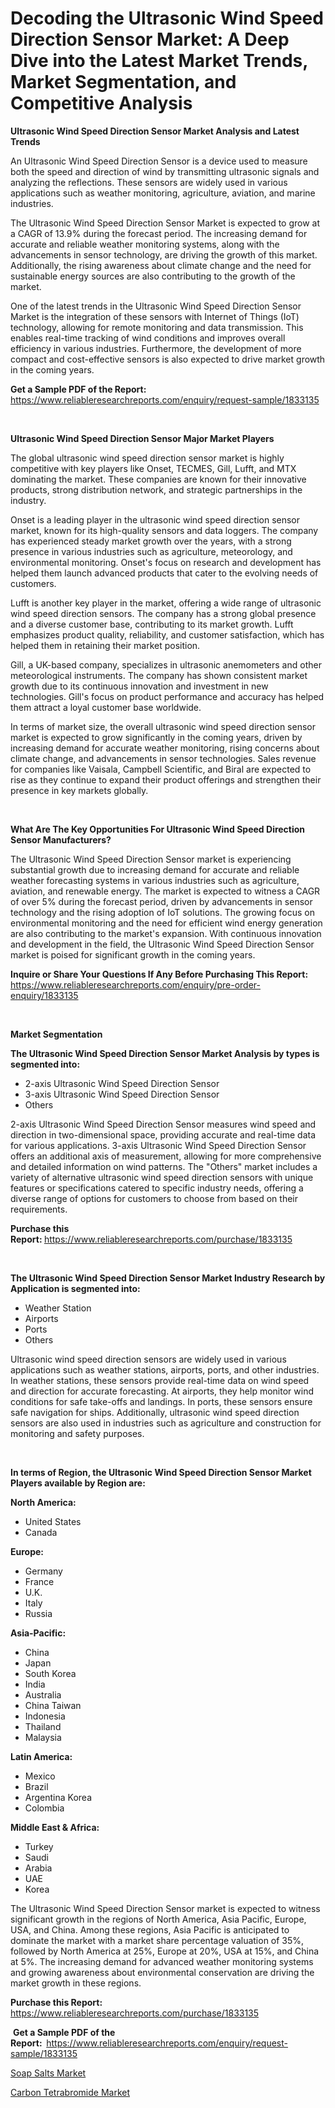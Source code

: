 <p><h1>Decoding the Ultrasonic Wind Speed Direction Sensor Market: A Deep Dive into the Latest Market Trends, Market Segmentation, and Competitive Analysis</h1></p><p><strong>Ultrasonic Wind Speed Direction Sensor Market Analysis and Latest Trends</strong></p>
<p><p>An Ultrasonic Wind Speed Direction Sensor is a device used to measure both the speed and direction of wind by transmitting ultrasonic signals and analyzing the reflections. These sensors are widely used in various applications such as weather monitoring, agriculture, aviation, and marine industries.</p><p>The Ultrasonic Wind Speed Direction Sensor Market is expected to grow at a CAGR of 13.9% during the forecast period. The increasing demand for accurate and reliable weather monitoring systems, along with the advancements in sensor technology, are driving the growth of this market. Additionally, the rising awareness about climate change and the need for sustainable energy sources are also contributing to the growth of the market.</p><p>One of the latest trends in the Ultrasonic Wind Speed Direction Sensor Market is the integration of these sensors with Internet of Things (IoT) technology, allowing for remote monitoring and data transmission. This enables real-time tracking of wind conditions and improves overall efficiency in various industries. Furthermore, the development of more compact and cost-effective sensors is also expected to drive market growth in the coming years.</p></p>
<p><strong>Get a Sample PDF of the Report:&nbsp;</strong> <a href="https://www.reliableresearchreports.com/enquiry/request-sample/1833135">https://www.reliableresearchreports.com/enquiry/request-sample/1833135</a></p>
<p>&nbsp;</p>
<p><strong>Ultrasonic Wind Speed Direction Sensor Major Market Players</strong></p>
<p><p>The global ultrasonic wind speed direction sensor market is highly competitive with key players like Onset, TECMES, Gill, Lufft, and MTX dominating the market. These companies are known for their innovative products, strong distribution network, and strategic partnerships in the industry.</p><p>Onset is a leading player in the ultrasonic wind speed direction sensor market, known for its high-quality sensors and data loggers. The company has experienced steady market growth over the years, with a strong presence in various industries such as agriculture, meteorology, and environmental monitoring. Onset's focus on research and development has helped them launch advanced products that cater to the evolving needs of customers.</p><p>Lufft is another key player in the market, offering a wide range of ultrasonic wind speed direction sensors. The company has a strong global presence and a diverse customer base, contributing to its market growth. Lufft emphasizes product quality, reliability, and customer satisfaction, which has helped them in retaining their market position.</p><p>Gill, a UK-based company, specializes in ultrasonic anemometers and other meteorological instruments. The company has shown consistent market growth due to its continuous innovation and investment in new technologies. Gill's focus on product performance and accuracy has helped them attract a loyal customer base worldwide.</p><p>In terms of market size, the overall ultrasonic wind speed direction sensor market is expected to grow significantly in the coming years, driven by increasing demand for accurate weather monitoring, rising concerns about climate change, and advancements in sensor technologies. Sales revenue for companies like Vaisala, Campbell Scientific, and Biral are expected to rise as they continue to expand their product offerings and strengthen their presence in key markets globally.</p></p>
<p>&nbsp;</p>
<p><strong>What Are The Key Opportunities For Ultrasonic Wind Speed Direction Sensor Manufacturers?</strong></p>
<p><p>The Ultrasonic Wind Speed Direction Sensor market is experiencing substantial growth due to increasing demand for accurate and reliable weather forecasting systems in various industries such as agriculture, aviation, and renewable energy. The market is expected to witness a CAGR of over 5% during the forecast period, driven by advancements in sensor technology and the rising adoption of IoT solutions. The growing focus on environmental monitoring and the need for efficient wind energy generation are also contributing to the market's expansion. With continuous innovation and development in the field, the Ultrasonic Wind Speed Direction Sensor market is poised for significant growth in the coming years.</p></p>
<p><strong>Inquire or Share Your Questions If Any Before Purchasing This Report:</strong> <a href="https://www.reliableresearchreports.com/enquiry/pre-order-enquiry/1833135">https://www.reliableresearchreports.com/enquiry/pre-order-enquiry/1833135</a></p>
<p>&nbsp;</p>
<p><strong>Market Segmentation</strong></p>
<p><strong>The Ultrasonic Wind Speed Direction Sensor Market Analysis by types is segmented into:</strong></p>
<p><ul><li>2-axis Ultrasonic Wind Speed Direction Sensor</li><li>3-axis Ultrasonic Wind Speed Direction Sensor</li><li>Others</li></ul></p>
<p><p>2-axis Ultrasonic Wind Speed Direction Sensor measures wind speed and direction in two-dimensional space, providing accurate and real-time data for various applications. 3-axis Ultrasonic Wind Speed Direction Sensor offers an additional axis of measurement, allowing for more comprehensive and detailed information on wind patterns. The "Others" market includes a variety of alternative ultrasonic wind speed direction sensors with unique features or specifications catered to specific industry needs, offering a diverse range of options for customers to choose from based on their requirements.</p></p>
<p><strong>Purchase this Report:&nbsp;</strong><a href="https://www.reliableresearchreports.com/purchase/1833135">https://www.reliableresearchreports.com/purchase/1833135</a></p>
<p>&nbsp;</p>
<p><strong>The Ultrasonic Wind Speed Direction Sensor Market Industry Research by Application is segmented into:</strong></p>
<p><ul><li>Weather Station</li><li>Airports</li><li>Ports</li><li>Others</li></ul></p>
<p><p>Ultrasonic wind speed direction sensors are widely used in various applications such as weather stations, airports, ports, and other industries. In weather stations, these sensors provide real-time data on wind speed and direction for accurate forecasting. At airports, they help monitor wind conditions for safe take-offs and landings. In ports, these sensors ensure safe navigation for ships. Additionally, ultrasonic wind speed direction sensors are also used in industries such as agriculture and construction for monitoring and safety purposes.</p></p>
<p>&nbsp;</p>
<p><strong>In terms of Region, the Ultrasonic Wind Speed Direction Sensor Market Players available by Region are:</strong></p>
<p>
    <p> <strong> North America: </strong>
        <ul>
            <li>United States</li>
            <li>Canada</li>
        </ul>
        </p> 
    <p> <strong> Europe: </strong>
        <ul>
            <li>Germany</li>
            <li>France</li>
            <li>U.K.</li>
            <li>Italy</li>
            <li>Russia</li>
        </ul>
        </p> 
    <p> <strong> Asia-Pacific: </strong>
        <ul>
            <li>China</li>
            <li>Japan</li>
            <li>South Korea</li>
            <li>India</li>
            <li>Australia</li>
            <li>China Taiwan</li>
            <li>Indonesia</li>
            <li>Thailand</li>
            <li>Malaysia</li>
        </ul>
        </p> 
    <p> <strong> Latin America: </strong>
        <ul>
            <li>Mexico</li>
            <li>Brazil</li>
            <li>Argentina Korea</li>
            <li>Colombia</li>
        </ul>
        </p> 
    <p> <strong> Middle East & Africa: </strong>
        <ul>
            <li>Turkey</li>
            <li>Saudi</li>
            <li>Arabia</li>
            <li>UAE</li>
            <li>Korea</li>
        </ul>
    </p>
    </p>
<p><p>The Ultrasonic Wind Speed Direction Sensor market is expected to witness significant growth in the regions of North America, Asia Pacific, Europe, USA, and China. Among these regions, Asia Pacific is anticipated to dominate the market with a market share percentage valuation of 35%, followed by North America at 25%, Europe at 20%, USA at 15%, and China at 5%. The increasing demand for advanced weather monitoring systems and growing awareness about environmental conservation are driving the market growth in these regions.</p></p>
<p><strong>Purchase this Report: </strong><a href="https://www.reliableresearchreports.com/purchase/1833135">https://www.reliableresearchreports.com/purchase/1833135</a></p>
<p>&nbsp;<strong>Get a Sample PDF of the Report:&nbsp;&nbsp;</strong><a href="https://www.reliableresearchreports.com/enquiry/request-sample/1833135">https://www.reliableresearchreports.com/enquiry/request-sample/1833135</a></p>
<p><strong></strong></p>
<p><p><a href="https://issuu.com/reportprime-2/docs/soap-salts-market-size-2030.pptx">Soap Salts Market</a></p><p><a href="https://issuu.com/reportprime-2/docs/carbon-tetrabromide-market-size-2030.pptx">Carbon Tetrabromide Market</a></p></p>